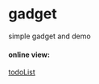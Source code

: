 # gadget
simple gadget and demo

#### online view:
<a href="http://oz2xmm2l3.bkt.clouddn.com/index.html" target="_blank">todoList</a>
